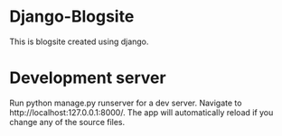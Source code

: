 # Django-Blogsite
This is blogsite created using django.

# Development server
Run python manage.py runserver for a dev server. Navigate to http://localhost:127.0.0.1:8000/. The app will automatically reload if you change any of the source files.
